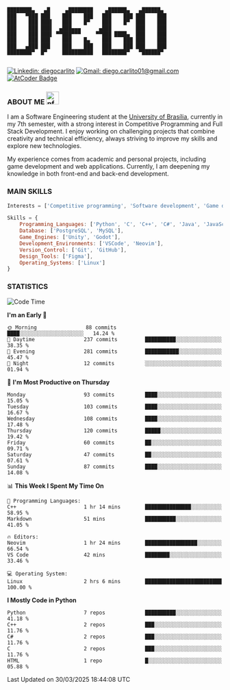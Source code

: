 ```


████████▄   ▄█     ▄████████    ▄██████▄   ▄██████▄  
███   ▀███ ███    ███    ███   ███    ███ ███    ███ 
███    ███ ███▌   ███    █▀    ███    █▀  ███    ███ 
███    ███ ███▌  ▄███▄▄▄      ▄███        ███    ███ 
███    ███ ███▌ ▀▀███▀▀▀     ▀▀███ ████▄  ███    ███ 
███    ███ ███    ███    █▄    ███    ███ ███    ███ 
███   ▄███ ███    ███    ███   ███    ███ ███    ███ 
████████▀  █▀     ██████████   ████████▀   ▀██████▀  
                                                                                                                                                                                                                                       

```
[![Linkedin: diegocarlito](https://img.shields.io/badge/-diegocarlito-blue?style=flat-square&logo=Linkedin&logoColor=white&link=https://www.linkedin.com/in/diegocarlito/)](https://www.linkedin.com/in/diegocarlito/)
[![Gmail: diego.carlito01@gmail.com](https://img.shields.io/badge/-diego.carlito01@gmail.com-c14438?style=flat-square&logo=Gmail&logoColor=white&link=mailto:diego.carlito01@gmail.com)](mailto:diego.carlito01@gmail.com)
[![AtCoder Badge](https://cp-logo.vercel.app/atcoder/DiegoCarlito)](https://atcoder.jp/users/DiegoCarlito)

### ABOUT ME <a><img height="30" width="30" alt="pfp" src="https://raw.githubusercontent.com/quintenvandamme/quintenvandamme/main/badges/src/mona-loading/mona-loading-dark.gif" />

I am a Software Engineering student at the [University of Brasília](https://international.unb.br/), currently in my 7th semester, with a strong interest in Competitive Programming and Full Stack Development. I enjoy working on challenging projects that combine creativity and technical efficiency, always striving to improve my skills and explore new technologies.  

My experience comes from academic and personal projects, including game development and web applications. Currently, I am deepening my knowledge in both front-end and back-end development.

### MAIN SKILLS

```javascript
Interests = ['Competitive programming', 'Software development', 'Game development', 'Artificial intelligence']

Skills = {
    Programming_Languages: ['Python', 'C', 'C++', 'C#', 'Java', 'JavaScript', 'HTML', 'CSS'],
    Database: ['PostgreSQL', 'MySQL'],
    Game_Engines: ['Unity', 'Godot'],
    Development_Environments: ['VSCode', 'Neovim'],
    Version_Control: ['Git', 'GitHub'],
    Design_Tools: ['Figma'],
    Operating_Systems: ['Linux']
}
```

### STATISTICS

<!--START_SECTION:waka-->
![Code Time](http://img.shields.io/badge/Code%20Time-81%20hrs%2014%20mins-blue)

**I'm an Early 🐤** 

```text
🌞 Morning                88 commits          ████░░░░░░░░░░░░░░░░░░░░░   14.24 % 
🌆 Daytime                237 commits         ██████████░░░░░░░░░░░░░░░   38.35 % 
🌃 Evening                281 commits         ███████████░░░░░░░░░░░░░░   45.47 % 
🌙 Night                  12 commits          ░░░░░░░░░░░░░░░░░░░░░░░░░   01.94 % 
```
📅 **I'm Most Productive on Thursday** 

```text
Monday                   93 commits          ████░░░░░░░░░░░░░░░░░░░░░   15.05 % 
Tuesday                  103 commits         ████░░░░░░░░░░░░░░░░░░░░░   16.67 % 
Wednesday                108 commits         ████░░░░░░░░░░░░░░░░░░░░░   17.48 % 
Thursday                 120 commits         █████░░░░░░░░░░░░░░░░░░░░   19.42 % 
Friday                   60 commits          ██░░░░░░░░░░░░░░░░░░░░░░░   09.71 % 
Saturday                 47 commits          ██░░░░░░░░░░░░░░░░░░░░░░░   07.61 % 
Sunday                   87 commits          ████░░░░░░░░░░░░░░░░░░░░░   14.08 % 
```


📊 **This Week I Spent My Time On** 

```text
💬 Programming Languages: 
C++                      1 hr 14 mins        ███████████████░░░░░░░░░░   58.95 % 
Markdown                 51 mins             ██████████░░░░░░░░░░░░░░░   41.05 % 

🔥 Editors: 
Neovim                   1 hr 24 mins        █████████████████░░░░░░░░   66.54 % 
VS Code                  42 mins             ████████░░░░░░░░░░░░░░░░░   33.46 % 

💻 Operating System: 
Linux                    2 hrs 6 mins        █████████████████████████   100.00 % 
```

**I Mostly Code in Python** 

```text
Python                   7 repos             ██████████░░░░░░░░░░░░░░░   41.18 % 
C++                      2 repos             ███░░░░░░░░░░░░░░░░░░░░░░   11.76 % 
C#                       2 repos             ███░░░░░░░░░░░░░░░░░░░░░░   11.76 % 
C                        2 repos             ███░░░░░░░░░░░░░░░░░░░░░░   11.76 % 
HTML                     1 repo              █░░░░░░░░░░░░░░░░░░░░░░░░   05.88 % 
```




 Last Updated on 30/03/2025 18:44:08 UTC
<!--END_SECTION:waka-->
